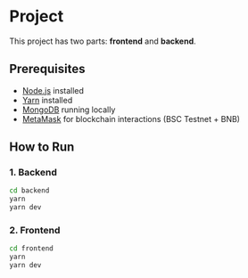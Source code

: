 # Project

This project has two parts: **frontend** and **backend**.

## Prerequisites

- [Node.js](https://nodejs.org/) installed
- [Yarn](https://yarnpkg.com/) installed
- [MongoDB](https://www.mongodb.com/) running locally
- [MetaMask](https://metamask.io/) for blockchain interactions (BSC Testnet + BNB)

## How to Run

### 1. Backend

```bash
cd backend
yarn
yarn dev
```

### 2. Frontend

```bash
cd frontend
yarn
yarn dev
```
